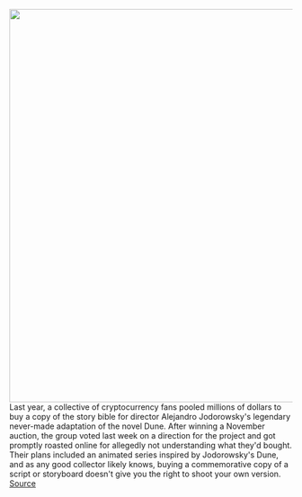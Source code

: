 <img src='https://cdn.vox-cdn.com/thumbor/5-9xUiH3Z3U07mj2OxrsXnYNq_A=/0x0:1066x790/1200x800/filters:focal(448x310:618x480)/cdn.vox-cdn.com/uploads/chorus_image/image/70400951/FJKO3wxXoAMGhVE.0.jpeg' width='700px' /><br/>
Last year, a collective of cryptocurrency fans pooled millions of dollars to buy a copy of the story bible for director Alejandro Jodorowsky's legendary never-made adaptation of the novel Dune. After winning a November auction, the group voted last week on a direction for the project and got promptly roasted online for allegedly not understanding what they'd bought. Their plans included an animated series inspired by Jodorowsky's Dune, and as any good collector likely knows, buying a commemorative copy of a script or storyboard doesn't give you the right to shoot your own version.
<a href='https://www.theverge.com/2022/1/17/22887948/jodorowsky-dune-bible-spice-dao-derivative-script'> Source <a/>
